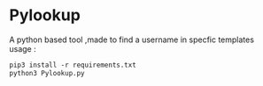 # Pylookup 
<p> A python based tool ,made to find a username in specfic templates 
<br>usage :</p>

```markdown
pip3 install -r requirements.txt
python3 Pylookup.py 

```
